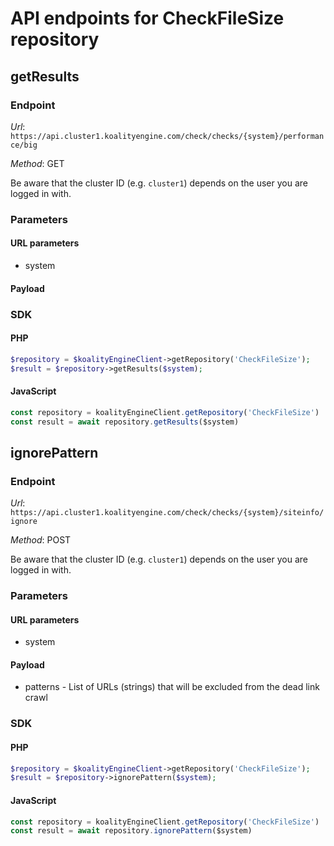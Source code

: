 # API endpoints for CheckFileSize repository


## getResults

### Endpoint

*Url*: ```https://api.cluster1.koalityengine.com/check/checks/{system}/performance/big```

*Method*: GET

Be aware that the cluster ID (e.g. `cluster1`) depends on the user you are logged in with.

### Parameters

#### URL parameters
 - system

#### Payload

### SDK

#### PHP
```php
$repository = $koalityEngineClient->getRepository('CheckFileSize');
$result = $repository->getResults($system);
```

#### JavaScript

```javascript
const repository = koalityEngineClient.getRepository('CheckFileSize')
const result = await repository.getResults($system)
```


## ignorePattern

### Endpoint

*Url*: ```https://api.cluster1.koalityengine.com/check/checks/{system}/siteinfo/ignore```

*Method*: POST

Be aware that the cluster ID (e.g. `cluster1`) depends on the user you are logged in with.

### Parameters

#### URL parameters
 - system

#### Payload
- patterns - List of URLs (strings) that will be excluded from the dead link crawl

### SDK

#### PHP
```php
$repository = $koalityEngineClient->getRepository('CheckFileSize');
$result = $repository->ignorePattern($system);
```

#### JavaScript

```javascript
const repository = koalityEngineClient.getRepository('CheckFileSize')
const result = await repository.ignorePattern($system)
```

